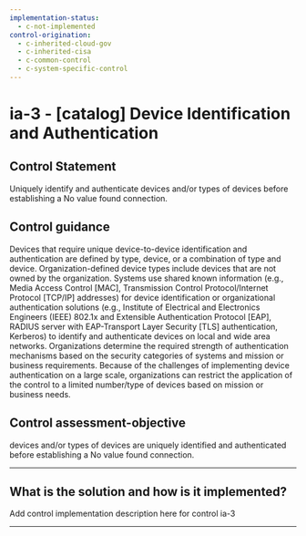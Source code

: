 ```yaml
---
implementation-status:
  - c-not-implemented
control-origination:
  - c-inherited-cloud-gov
  - c-inherited-cisa
  - c-common-control
  - c-system-specific-control
---
```


# ia-3 - \[catalog\] Device Identification and Authentication

## Control Statement

Uniquely identify and authenticate devices and/or types of devices before establishing a No value found connection.

## Control guidance

Devices that require unique device-to-device identification and authentication are defined by type, device, or a combination of type and device. Organization-defined device types include devices that are not owned by the organization. Systems use shared known information (e.g., Media Access Control [MAC], Transmission Control Protocol/Internet Protocol [TCP/IP] addresses) for device identification or organizational authentication solutions (e.g., Institute of Electrical and Electronics Engineers (IEEE) 802.1x and Extensible Authentication Protocol [EAP], RADIUS server with EAP-Transport Layer Security [TLS] authentication, Kerberos) to identify and authenticate devices on local and wide area networks. Organizations determine the required strength of authentication mechanisms based on the security categories of systems and mission or business requirements. Because of the challenges of implementing device authentication on a large scale, organizations can restrict the application of the control to a limited number/type of devices based on mission or business needs.

## Control assessment-objective

devices and/or types of devices are uniquely identified and authenticated before establishing a No value found connection.

______________________________________________________________________

## What is the solution and how is it implemented?

Add control implementation description here for control ia-3

______________________________________________________________________
